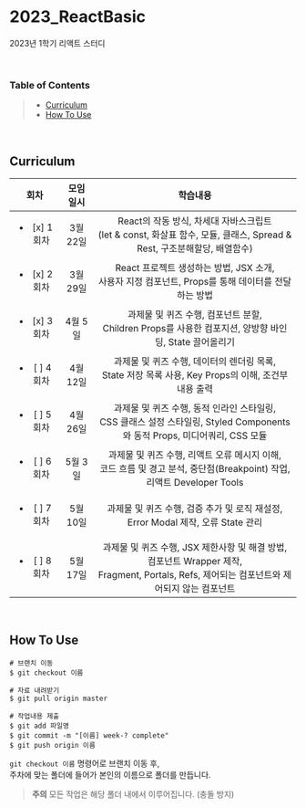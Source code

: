 # 2023_ReactBasic
2023년 1학기 리액트 스터디

&nbsp;

### Table of Contents
> - [Curriculum](#curriculum)
> - [How To Use](#how-to-use)

&nbsp;

## Curriculum
|회차|모임 일시|학습내용|
|:---:|:---:|:---:|
|<ul><li>[x] 1회차&nbsp;</li></ul>|3월 22일|React의 작동 방식, 차세대 자바스크립트<br>(let & const, 화살표 함수, 모듈, 클래스, Spread & Rest, 구조분해할당, 배열함수)|
|<ul><li>[x] 2회차&nbsp;</li></ul>|3월 29일|React 프로젝트 생성하는 방법, JSX 소개,<br>사용자 지정 컴포넌트, Props를 통해 데이터를 전달하는 방법|
|<ul><li>[x] 3회차&nbsp;</li></ul>|4월 5일|과제물 및 퀴즈 수행, 컴포넌트 분할,<br>Children Props를 사용한 컴포지션, 양방향 바인딩, State 끌어올리기|
|<ul><li>[ ] 4회차&nbsp;</li></ul>|4월 12일|과제물 및 퀴즈 수행, 데이터의 렌더링 목록,<br>State 저장 목록 사용, Key Props의 이해, 조건부 내용 출력|
|<ul><li>[ ] 5회차&nbsp;</li></ul>|4월 26일|과제물 및 퀴즈 수행, 동적 인라인 스타일링,<br>CSS 클래스 설정 스타일링, Styled Components와 동적 Props, 미디어쿼리, CSS 모듈|
|<ul><li>[ ] 6회차&nbsp;</li></ul>|5월 3일|과제물 및 퀴즈 수행, 리액트 오류 메시지 이해,<br>코드 흐름 및 경고 분석, 중단점(Breakpoint) 작업, 리액트 Developer Tools|
|<ul><li>[ ] 7회차&nbsp;</li></ul>|5월 10일|과제물 및 퀴즈 수행, 검증 추가 및 로직 재설정,<br>Error Modal 제작, 오류 State 관리|
|<ul><li>[ ] 8회차&nbsp;</li></ul>|5월 17일|과제물 및 퀴즈 수행, JSX 제한사항 및 해결 방법, 컴포넌트 Wrapper 제작, <br>Fragment, Portals, Refs, 제어되는 컴포넌트와 제어되지 않는 컴포넌트|

&nbsp;

## How To Use
```
# 브랜치 이동
$ git checkout 이름

# 자료 내려받기
$ git pull origin master

# 작업내용 제출
$ git add 파일명
$ git commit -m "[이름] week-? complete"
$ git push origin 이름
```

`git checkout 이름` 명령어로 브랜치 이동 후,  
주차에 맞는 폴더에 들어가 본인의 이름으로 폴더를 만듭니다.
> **주의** 모든 작업은 해당 폴더 내에서 이루어집니다. (충돌 방지)
